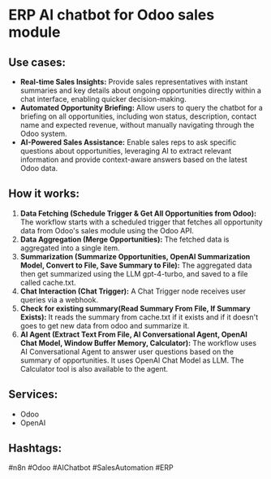# ERP AI chatbot for Odoo sales module

## Use cases:

- **Real-time Sales Insights:** Provide sales representatives with instant summaries and key details about ongoing opportunities directly within a chat interface, enabling quicker decision-making.
- **Automated Opportunity Briefing:** Allow users to query the chatbot for a briefing on all opportunities, including won status, description, contact name and expected revenue, without manually navigating through the Odoo system.
- **AI-Powered Sales Assistance:** Enable sales reps to ask specific questions about opportunities, leveraging AI to extract relevant information and provide context-aware answers based on the latest Odoo data.

## How it works:

1.  **Data Fetching (Schedule Trigger & Get All Opportunities from Odoo):** The workflow starts with a scheduled trigger that fetches all opportunity data from Odoo's sales module using the Odoo API.
2.  **Data Aggregation (Merge Opportunities):** The fetched data is aggregated into a single item.
3.  **Summarization (Summarize Opportunities, OpenAI Summarization Model, Convert to File, Save Summary to File):** The aggregated data then get summarized using the LLM gpt-4-turbo, and saved to a file called cache.txt.
4.  **Chat Interaction (Chat Trigger):** A Chat Trigger node receives user queries via a webhook.
5.  **Check for existing summary(Read Summary From File, If Summary Exists):** It reads the summary from cache.txt if it exists and if it doesn't goes to get new data from odoo and summarize it.
6.  **AI Agent (Extract Text From File, AI Conversational Agent, OpenAI Chat Model, Window Buffer Memory, Calculator):** The workflow uses AI Conversational Agent to answer user questions based on the summary of opportunities. It uses OpenAI Chat Model as LLM. The Calculator tool is also available to the agent.

## Services:

-   Odoo
-   OpenAI

## Hashtags:

#n8n #Odoo #AIChatbot #SalesAutomation #ERP
